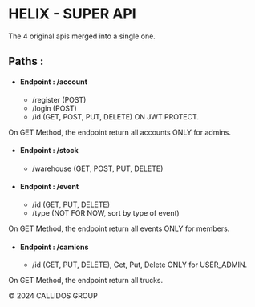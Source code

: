 # HELIX  - SUPER API

The 4 original apis merged into a single one.

## Paths :
- #### Endpoint : /account
    - /register (POST)
    - /login (POST)
    - /id (GET, POST, PUT, DELETE) ON JWT PROTECT.
  
On GET Method, the endpoint return all accounts ONLY for admins.  
- #### Endpoint : /stock
    - /warehouse (GET, POST, PUT, DELETE)
- #### Endpoint : /event
    - /id (GET, PUT, DELETE)
    - /type (NOT FOR NOW, sort by type of event)

On GET Method, the endpoint return all events ONLY for members.
  
  
- #### Endpoint : /camions
    - /id (GET, PUT, DELETE), Get, Put, Delete ONLY for USER_ADMIN.

On GET Method, the endpoint return all trucks.



© 2024 CALLIDOS GROUP